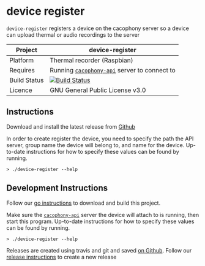 # device register

`device-register` registers a device on the cacophony server so a device can upload thermal or audio recordings to the server

Project | device-register
---|---
Platform | Thermal recorder (Raspbian)
Requires | Running [`cacophony-api`](https://github.com/TheCacophonyProject/cacophony-api) server to connect to
Build Status | [![Build Status](https://api.travis-ci.com/TheCacophonyProject/device-register.svg?branch=master)](https://travis-ci.com/TheCacophonyProject/device-register)
Licence | GNU General Public License v3.0

## Instructions

Download and install the latest release from [Github](https://github.com/TheCacophonyProject/device-register/releases)

In order to create register the device, you need to specify the path the API server, group name the device will belong to, and name for the device.  Up-to-date instructions for how to specify these values can be found by running.
```
> ./device-register --help
```

## Development Instructions

Follow our [go instructions](https://docs.cacophony.org.nz/home/developing-in-go) to download and build this project.

Make sure the [`cacophony-api`](https://github.com/TheCacophonyProject/cacophony-api) server the device will attach to is running, then start this program.   Up-to-date instructions for how to specify these values can be found by running.
```
> ./device-register --help
```

Releases are created using travis and git and saved [on Github](https://github.com/TheCacophonyProject/device-register/releases).   Follow our [release instructions](https://docs.cacophony.org.nz/home/creating-releases) to create a new release

